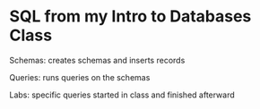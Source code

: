 # SQL from my Intro to Databases Class
Schemas: creates schemas and inserts records

Queries: runs queries on the schemas

Labs: specific queries started in class and finished afterward
